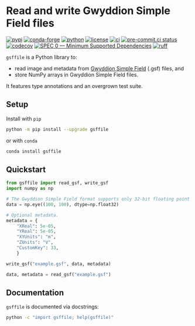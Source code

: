 # Read and write Gwyddion Simple Field files

[![pypi](https://img.shields.io/pypi/v/gsffile)](https://pypi.org/project/gsffile/)
[![conda-forge](https://img.shields.io/conda/vn/conda-forge/gsffile)](https://anaconda.org/conda-forge/gsffile)
[![python](https://img.shields.io/pypi/pyversions/gsffile)](https://pypi.org/project/gsffile/)
[![license](https://img.shields.io/github/license/angelo-peronio/gsffile?color=2DBA4E)](https://github.com/angelo-peronio/gsffile/blob/master/LICENSE)
[![ci](https://github.com/angelo-peronio/gsffile/actions/workflows/ci.yaml/badge.svg)](https://github.com/angelo-peronio/gsffile/actions/workflows/ci.yaml)
[![pre-commit.ci status](https://results.pre-commit.ci/badge/github/angelo-peronio/gsffile/master.svg)](https://results.pre-commit.ci/latest/github/angelo-peronio/gsffile/master)
[![codecov](https://codecov.io/github/angelo-peronio/gsffile/graph/badge.svg)](https://codecov.io/github/angelo-peronio/gsffile)
[![SPEC 0 — Minimum Supported Dependencies](https://img.shields.io/badge/SPEC-0-green?labelColor=%23004811&color=%235CA038)](https://scientific-python.org/specs/spec-0000/)
[![ruff](https://img.shields.io/endpoint?url=https://raw.githubusercontent.com/astral-sh/ruff/main/assets/badge/format.json)](https://github.com/astral-sh/ruff)

`gsffile` is a Python library to:

* read image and metadata from [Gwyddion Simple Field](http://gwyddion.net/documentation/user-guide-en/gsf.html) (.gsf) files, and
* store NumPy arrays in Gwyddion Simple Field files.

It features type annotations and an overgrown test suite.

## Setup

Install with `pip`

```bash
python -m pip install --upgrade gsffile
```

or with `conda`

```bash
conda install gsffile
```

## Quickstart

```python
from gsffile import read_gsf, write_gsf
import numpy as np

# The Gwyddion Simple Field format supports only 32-bit floating point data.
data = np.eye((100, 100), dtype=np.float32)

# Optional metadata.
metadata = {
    "XReal": 5e-05,
    "YReal": 5e-05,
    "XYUnits": "m",
    "ZUnits": "V",
    "CustomKey": 33,
    }

write_gsf("example.gsf", data, metadata)

data, metadata = read_gsf("example.gsf")
```

## Documentation

`gsffile` is documented via docstrings:

```bash
python -c "import gsffile; help(gsffile)"
```
